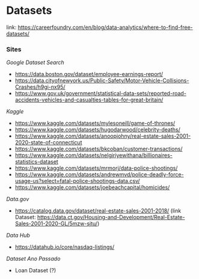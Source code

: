 <h1> Datasets </h1>

link: <https://careerfoundry.com/en/blog/data-analytics/where-to-find-free-datasets/>

<h3> <strong> Sites </strong> </h3>

<i> Google Dataset Search </i>

- <https://data.boston.gov/dataset/employee-earnings-report/>
- <https://data.cityofnewyork.us/Public-Safety/Motor-Vehicle-Collisions-Crashes/h9gi-nx95/>
- <https://www.gov.uk/government/statistical-data-sets/reported-road-accidents-vehicles-and-casualties-tables-for-great-britain/>

<i> Kaggle </i>

- <https://www.kaggle.com/datasets/mylesoneill/game-of-thrones/>
- <https://www.kaggle.com/datasets/hugodarwood/celebrity-deaths/>
- <https://www.kaggle.com/datasets/anoopjohny/real-estate-sales-2001-2020-state-of-connecticut>
- <https://www.kaggle.com/datasets/bkcoban/customer-transactions/>
- <https://www.kaggle.com/datasets/nelgiriyewithana/billionaires-statistics-dataset>
- <https://www.kaggle.com/datasets/mrmorj/data-police-shootings/>
- <https://www.kaggle.com/datasets/andrewmvd/police-deadly-force-usage-us?select=fatal-police-shootings-data.csv/>
- <https://www.kaggle.com/datasets/joebeachcapital/homicides/>


<i> Data.gov </i>

- <https://catalog.data.gov/dataset/real-estate-sales-2001-2018/> (link Dataset: <https://data.ct.gov/Housing-and-Development/Real-Estate-Sales-2001-2020-GL/5mzw-sjtu/>)

<i> Data Hub </i>

- <https://datahub.io/core/nasdaq-listings/>

<i> Dataset Ano Passado </i>

- Loan Dataset (?)
